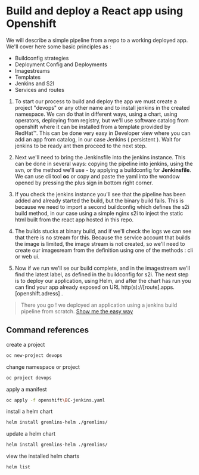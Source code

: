 # Build and deploy a React app using Openshift

We will describe a simple pipeline from a repo to a working deployed app.
We'll cover here some basic principles as :

* Buildconfig strategies
* Deployment Config and Deployments
* Imagestreams
* Templates
* Jenkins and S2I
* Services and routes

1. To start our process to build and deploy the app we must create a project "devops" or any other name and to install jenkins in the created namespace. We can do that in different ways, using a chart, using operators, deploying from registry, but we'll use software catalog from openshift where it can be installed from a template provided by RedHat™. This can be done very easy in Developer view where you can add an app from catalog, in our case Jenkins ( persistent ). Wait for jenkins to be ready ant then proceed to the next step.

2. Next we'll need to bring the Jenkinsfile into the jenkins instance. This can be done in several ways: copying the pipeline into jenkins, using the svn, or the method we'll use - by applying a buildconfig for <b>Jenkinsfile</b>.  We can use cli tool <b>oc</b> or copy and paste the yaml into the wondow opened by pressing the plus sign in bottom right corner.


3. If you check the jenkins instance you'll see that the pipeline has been added and already started the build, but the binary build fails. This is because we need to import a second buildconfig which defines the s2i build method, in our case using a simple nginx s2i to inject the static html built from the react app hosted in this repo.

4. The builds stucks at binary build, and if we'll check the logs we can see that there is no stream for this. Because the service account that builds the image is limited, the image stream is not created, so we'll need to create our imagesream from the definition using one of the methods : cli or web ui.

5. Now if we run we'll se our build complete, and in the imagestream we'll find the latest label, as defined in the buildconfig for s2i. The next step is to deploy our application, using Helm, and after the chart has run you can find your app already exposed on URL http(s)://[route].apps.[openshift.adress] .


> There you go ! we deployed an application using a jenkins build pipeline from scratch. [Show me the easy way](cherry.md)

## Command references

create a project

```bash
oc new-project devops
```

change namespace or project

```bash
oc project devops
```

apply a manifest

```bash
oc apply -f openshift\BC-jenkins.yaml
```

install a helm chart

```bash
helm install gremlins-helm ./gremlins/
```

update a helm chart

```bash
helm install gremlins-helm ./gremlins/
```

view the installed helm charts

```bash
helm list
```
